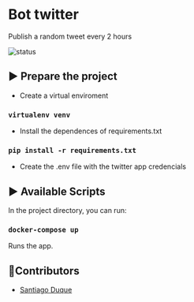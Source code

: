 # Bot twitter
Publish a random tweet every 2 hours

![status](https://img.shields.io/badge/Status-End-green)

## ▶️ Prepare the project

- Create a virtual enviroment

### `virtualenv venv`

- Install the dependences of requirements.txt

### `pip install -r requirements.txt`

- Create the .env file with the twitter app credencials

## ▶️ Available Scripts

In the project directory, you can run:

### `docker-compose up`

Runs the app.<br />

## 👥Contributors
- [Santiago Duque](https://twitter.com/sd8956)